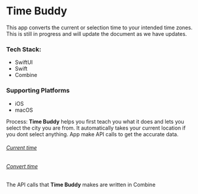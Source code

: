# Time Buddy

This app converts the current or selection time to your intended time zones.
This is still in progress and will update the document as we have updates.


### Tech Stack:
- SwiftUI
- Swift
- Combine

### Supporting Platforms
- iOS
- macOS

Process:
**Time Buddy** helps you first teach you what it does and lets you select the city you are from. 
It automatically takes your current location if you dont select anything. 
App make API calls to get the accurate data.

###### [Current time](https://timezone.abstractapi.com/v1/current_time")
###### [Convert time](https://timezone.abstractapi.com/v1/convert_time")

The API calls that **Time Buddy** makes are written in Combine
